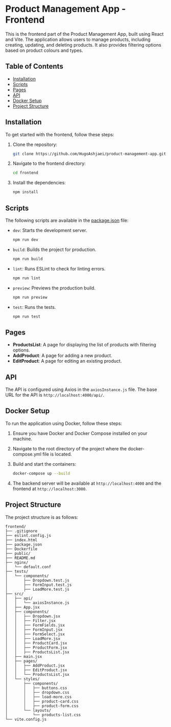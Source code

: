 # Product Management App - Frontend

This is the frontend part of the Product Management App, built using React and Vite. The application allows users to manage products, including creating, updating, and deleting products. It also provides filtering options based on product colours and types.

## Table of Contents

- [Installation](#installation)
- [Scripts](#scripts)
- [Pages](#pages)
- [API](#api)
- [Docker Setup](#docker-setup)
- [Project Structure](#project-structure)

## Installation

To get started with the frontend, follow these steps:

1. Clone the repository:

   ```sh
   git clone https://github.com/HugoAshjaei/product-management-app.git
   ```

2. Navigate to the frontend directory:

   ```sh
   cd frontend
   ```

3. Install the dependencies:
   ```sh
   npm install
   ```

## Scripts

The following scripts are available in the [package.json](http://_vscodecontentref_/1) file:

- `dev`: Starts the development server.

  ```sh
  npm run dev
  ```

- `build`: Builds the project for production.

  ```sh
  npm run build
  ```

- `lint`: Runs ESLint to check for linting errors.

  ```sh
  npm run lint
  ```

- `preview`: Previews the production build.

  ```sh
  npm run preview
  ```

- `test`: Runs the tests.

  ```sh
  npm run test
  ```

## Pages

- **ProductsList**: A page for displaying the list of products with filtering options.
- **AddProduct**: A page for adding a new product.
- **EditProduct**: A page for editing an existing product.

## API

The API is configured using Axios in the `axiosInstance.js` file. The base URL for the API is `http://localhost:4000/api/`.

## Docker Setup

To run the application using Docker, follow these steps:

1. Ensure you have Docker and Docker Compose installed on your machine.

2. Navigate to the root directory of the project where the docker-compose.yml file is located.

3. Build and start the containers:

   ```sh
   docker-compose up --build
   ```

4. The backend server will be available at `http://localhost:4000` and the frontend at `http://localhost:3000`.

## Project Structure

The project structure is as follows:

```
frontend/
├── .gitignore
├── eslint.config.js
├── index.html
├── package.json
├── Dockerfile
├── public/
├── README.md
├── nginx/
│   └── default.conf
├── tests/
│   └── components/
│       ├── Dropdown.test.js
│       ├── FormInput.test.js
│       ├── LoadMore.test.js
├── src/
│   ├── api/
│   │   └── axiosInstance.js
│   ├── App.jsx
│   ├── components/
│   │   ├── Dropdown.jsx
│   │   ├── Filter.jsx
│   │   ├── FormFields.jsx
│   │   ├── FormInput.jsx
│   │   ├── FormSelect.jsx
│   │   ├── LoadMore.jsx
│   │   ├── ProductCard.jsx
│   │   ├── ProductForm.jsx
│   │   ├── ProductsList.jsx
│   ├── main.jsx
│   ├── pages/
│   │   ├── AddProduct.jsx
│   │   ├── EditProduct.jsx
│   │   └── ProductsList.jsx
│   └── styles/
│       ├── components/
│       │   ├── buttons.css
│       │   ├── dropdown.css
│       │   ├── load-more.css
│       │   ├── product-card.css
│       │   ├── product-form.css
│       └── layouts/
│           └── products-list.css
└── vite.config.js
```

